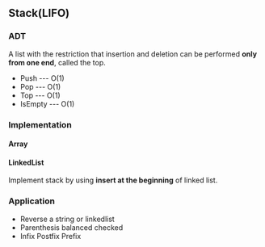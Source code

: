 ## Stack(LIFO)

### ADT

A list with the restriction that insertion and deletion can be performed **only from one end**, called the top.

- Push --- O(1)
- Pop --- O(1)
- Top --- O(1)
- IsEmpty --- O(1)

### Implementation

#### Array

#### LinkedList

Implement stack by using **insert at the beginning** of linked list.

### Application

- Reverse a string or linkedlist
- Parenthesis balanced checked
- Infix Postfix Prefix
